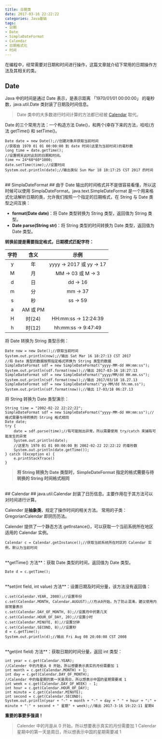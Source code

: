 ```yaml
---
title: 日期类
date: 2017-03-16 22:22:22
categories: Java基础
tags: 
- 日期
- Date
- SimplaDateFormat
- Calendar
- 日期格式化
- 时间
---
```


在编程中，经常需要对日期和时间进行操作，这篇文章就介绍下常用的日期操作方法及其相关的类。

<!-- more -->

## Date
Java 中的时间是通过 Date 表示，是表示距离 「1970/01/01 00:00:00」 的毫秒数，java.util.Date 类封装了日期及时间信息。
>Date 类中的大多数进行时间计算的方法都已经被 [Calendar](/2017/03/16/日期类/#Calendar) 取代。

Date 的三个常用方法：一个构造方法 Date()，和两个(幸存下来的方法，哈哈)方法 getTime() 和 setTime()。

	Date date = new Date();//创建对象并获取当前时间
	//获取自 1970 01 01 00:00:00 到 date 时间(这里为当前时间)的毫秒数
	long time = date.getTime();
	//设置明天此时此刻的日期和时间。
	time += 24*60*60*1000;
	date.setTime(time);//设置时间
	System.out.println(date);//输出类似 Sun Mar 18 18:17:25 CST 2017 的时间
	
</br>
## SimplaDateFormat ##
由于 Date 输出的时间格式并不是很容易看懂，所以这时候可以使用 SimplaDateFormat。java.text.SimpleDateFormat 是一个用来格式化话解析日期的类，允许我们按照一个指定的日期格式，在 String 与 Date 类型之间互换：

- **format(Date date)**：将 Date 类型转换为 String 类型，返回值为 String 类型。
- **Date parse(String str)**：将 String 类型的时间转换为 Date 类型，返回值为 Date 类型。

**转换前提是需要指定格式，日期模式匹配字符：**

|字符|含义|示例|
|:--:|:--:|:--:|
|y|年|yyyy → 2017 或 yy → 17|
|M|月|MM → 03 或 M → 3|
|d|日|dd → 16|
|m|分|mm → 37|
|s|秒|ss → 59|
|a|AM 或 PM||
|H|时(24)|HH:mm:ss → 12:24:39|
|h|时(12)|hh:mm:ss → 9:47:49|

将 Date 转换为 String 类型示例：

	Date now = new Date();//获取当前时间
	System.out.println(now);//输出 Sat Mar 16 18:27:13 CST 2017
	//将 Date 类型的数据按照指定格式转换为 String 类型的数据
	SimpleDateFormat sdf = new SimpleDateFormat("yyyy-MM-dd HH:mm:ss");
	System.out.println(sdf.format(now));//输出 2017-03-16 18:27:13
	SimpleDateFormat sdf = new SimpleDateFormat("yyyy/MM/dd HH.mm.ss");
	System.out.println(sdf.format(now));//输出 2017/03/18 18.27.13
	SimpleDateFormat sdf = new SimpleDateFormat("yy-MM/dd hh:mm.ss");
	System.out.println(sdf.format(now));//输出 17-03/18 06:27.13

将 String 转换为 Date 类型演示：

	String time = "2002-02-22 22:22:22";
	SimpleDateFormat sdf = new SimpleDateFormat("yyyy-MM-dd HH:mm:ss");//格式需要与待转换的 String 格式相同
	Date date;
	try {
		date = sdf.parse(time);//有可能抛出异常，所以需要使用 try/catch 来捕有可能发生的异常
		System.out.println(date);
		//这里为 1970 01 01 00:00:00 到 2002-02-22 22:22:22 的毫秒数
		System.out.println(date.getTime());
	} catch (Exception e) {
		e.printStackTrace()
	}
	
>**将 String 转换为 Date 类型时，SimpleDateFormat 指定的格式需要与待转换的 String 时间格式相同**

</br>
## Calendar ##
java.util.Calendar 封装了日历信息。主要作用在于其方法可以对时间进行计算。

Calender 是**抽象类**，规定了操作时间的相关方法。
常用的子类：GregorianCalendar 即阴历历法。

Calender 提供了一个静态方法 getInstance()，可以获取一个当前系统所在地区适用的 Calendar 实例。

	Calendar c = Calendar.getInstance();//获取当前系统所在时区的 Calendar 实例，默认为当前时间

</br>
**getTime() 方法**：获取 Date 类型的时间，返回值为 Date 类型。

	Date d = c.getTime();

</br>
**set(int field, int value) 方法**：设置日期及时间分量，该方法没有返回值：

	c.set(Calendar.YEAR, 2008);//设置年份
	c.set(Calendar.MONTH, Calendar.AUGUST);//月从0开始，为了防止混淆，建议使用内部常量表示
	c.set(Calendar.DAY_OF_MONTH, 8);//设置月中的第几天
	c.set(Calendar.HOUR_OF_DAY, 20);//设置小时
	c.set(Calendar.MINUTE, 8);//设置分钟
	c.set(Calendar.SECOND, 8);//设置秒
	d = c.getTime();
	System.out.println(d);//输出 Fri Aug 08 20:08:08 CST 2008

</br>
**get(int field) 方法**：获取日期的时间分量，返回 int 类型：

	int year = c.get(Calendar.YEAR);
	//Calender 中的月是从 0 开始，所以想要表示真实的月份需要加 1
	int month = c.get(Calendar.MONTH) + 1;
	int day = c.get(Calendar.DAY_OF_MONTH);
	//Calendar 中的每星期的第一天是周日，所以想表示中国的星期需要减 1
	int week = c.get(Calendar.DAY_OF_WEEK) - 1;
	int hour = c.get(Calendar.HOUR_OF_DAY);
	int minute = c.get(Calendar.MINUTE);
	int second = c.get(Calendar.SECOND);
	System.out.println(year + "-" + month + "-" + day + " " + hour + ":" + minute + ":" + second + " 星期" + week);//输出 2017-3-16 19:22:11 星期4

**重要的事要多强调！**
>Calender 中的月是从 0 开始，所以想要表示真实的月份需要加 1
>Calendar 星期中的第一天是周日，所以想表示中国的星期需要减 1